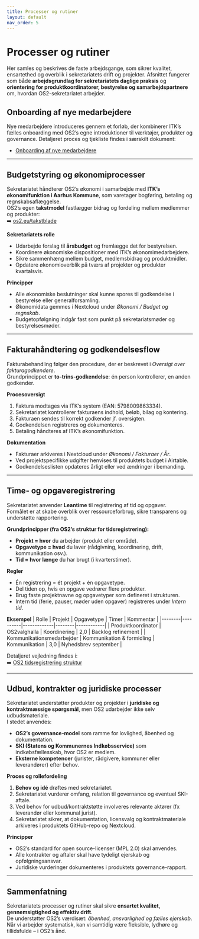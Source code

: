 ```yaml
---
title: Processer og rutiner
layout: default
nav_order: 5
---
```


# Processer og rutiner  
Her samles og beskrives de faste arbejdsgange, som sikrer kvalitet, ensartethed og overblik i sekretariatets drift og projekter. Afsnittet fungerer som både **arbejdsgrundlag for sekretariatets daglige praksis** og **orientering for produktkoordinatorer, bestyrelse og samarbejdspartnere** om, hvordan OS2-sekretariatet arbejder.


## Onboarding af nye medarbejdere
Nye medarbejdere introduceres gennem et forløb, der kombinerer ITK’s fælles onboarding med OS2’s egne introduktioner til værktøjer, produkter og governance. Detaljeret proces og tjekliste findes i særskilt dokument:  

- [Onboarding af nye medarbejdere](processes/onboarding)

---

## Budgetstyring og økonomiprocesser
Sekretariatet håndterer OS2’s økonomi i samarbejde med **ITK’s økonomifunktion i Aarhus Kommune**, som varetager bogføring, betaling og regnskabsaflæggelse.  
OS2’s egen **takstmodel** fastlægger bidrag og fordeling mellem medlemmer og produkter:  
➡️ [os2.eu/takstblade](https://www.os2.eu/takstblade)

**Sekretariatets rolle**
- Udarbejde forslag til **årsbudget** og fremlægge det for bestyrelsen.  
- Koordinere økonomiske dispositioner med ITK’s økonomimedarbejdere.  
- Sikre sammenhæng mellem budget, medlemsbidrag og produktmidler.  
- Opdatere økonomioverblik på tværs af projekter og produkter kvartalsvis.  

**Principper**
- Alle økonomiske beslutninger skal kunne spores til godkendelse i bestyrelse eller generalforsamling.  
- Økonomidata gemmes i Nextcloud under *Økonomi / Budget og regnskab*.  
- Budgetopfølgning indgår fast som punkt på sekretariatsmøder og bestyrelsesmøder.

---

## Fakturahåndtering og godkendelsesflow
Fakturabehandling følger den procedure, der er beskrevet i *Oversigt over fakturagodkendere*.  
Grundprincippet er **to-trins-godkendelse**: én person kontrollerer, en anden godkender.

**Procesoversigt**
1. Faktura modtages via ITK’s system (EAN: 5798009863334).  
2. Sekretariatet kontrollerer fakturaens indhold, beløb, bilag og kontering.  
3. Fakturaen sendes til korrekt godkender jf. oversigten.  
4. Godkendelsen registreres og dokumenteres.  
5. Betaling håndteres af ITK’s økonomifunktion.  

**Dokumentation**
- Fakturaer arkiveres i Nextcloud under *Økonomi / Fakturaer / År*.  
- Ved projektspecifikke udgifter henvises til produktets budget i Airtable.  
- Godkendelseslisten opdateres årligt eller ved ændringer i bemanding.

---

## Time- og opgaveregistrering
Sekretariatet anvender **Leantime** til registrering af tid og opgaver.  
Formålet er at skabe overblik over ressourceforbrug, sikre transparens og understøtte rapportering.

**Grundprincipper (fra OS2’s struktur for tidsregistrering):**
- **Projekt = hvor** du arbejder (produkt eller område).  
- **Opgavetype = hvad** du laver (rådgivning, koordinering, drift, kommunikation osv.).  
- **Tid = hvor længe** du har brugt (i kvarterstimer).  

**Regler**
- Én registrering = ét projekt + én opgavetype.  
- Del tiden op, hvis en opgave vedrører flere produkter.  
- Brug faste projektnavne og opgavetyper som defineret i strukturen.  
- Intern tid (ferie, pauser, møder uden opgaver) registreres under *Intern tid*.  

**Eksempel**
| Rolle | Projekt | Opgavetype | Timer | Kommentar |
|--------|----------|-------------|--------|------------|
| Produktkoordinator | OS2valghalla | Koordinering | 2,0 | Backlog refinement |
| Kommunikationsmedarbejder | Kommunikation & formidling | Kommunikation | 3,0 | Nyhedsbrev september |

Detaljeret vejledning findes i:  
➡️ [OS2 tidsregistrering struktur](./OS2_tidsregistrering_struktur.md)

---

## Udbud, kontrakter og juridiske processer
Sekretariatet understøtter produkter og projekter i **juridiske og kontraktmæssige spørgsmål**, men OS2 udarbejder ikke selv udbudsmateriale.  
I stedet anvendes:
- **OS2’s governance-model** som ramme for lovlighed, åbenhed og dokumentation.  
- **SKI (Statens og Kommunernes Indkøbsservice)** som indkøbsfællesskab, hvor OS2 er medlem.  
- **Eksterne kompetencer** (jurister, rådgivere, kommuner eller leverandører) efter behov.  

**Proces og rollefordeling**
1. **Behov og idé** drøftes med sekretariatet.  
2. Sekretariatet vurderer omfang, relation til governance og eventuel SKI-aftale.  
3. Ved behov for udbud/kontraktstøtte involveres relevante aktører (fx leverandør eller kommunal jurist).  
4. Sekretariatet sikrer, at dokumentation, licensvalg og kontraktmateriale arkiveres i produktets GitHub-repo og Nextcloud.  

**Principper**
- OS2’s standard for open source-licenser (MPL 2.0) skal anvendes.  
- Alle kontrakter og aftaler skal have tydeligt ejerskab og opfølgningsansvar.  
- Juridiske vurderinger dokumenteres i produktets governance-rapport.  

---

## Sammenfatning
Sekretariatets processer og rutiner skal sikre **ensartet kvalitet, gennemsigtighed og effektiv drift**.  
De understøtter OS2’s værdisæt: *åbenhed, ansvarlighed og fælles ejerskab*.  
Når vi arbejder systematisk, kan vi samtidig være fleksible, lydhøre og tillidsfulde – i OS2’s ånd.
